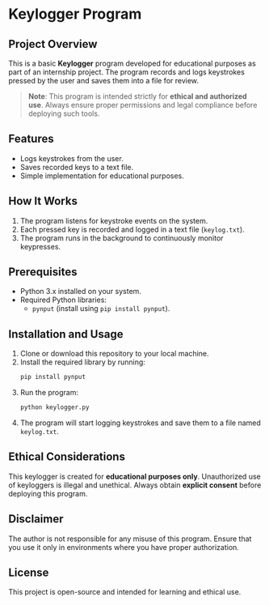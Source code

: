 # Keylogger Program 

## Project Overview
This is a basic **Keylogger** program developed for educational purposes as part of an internship project. The program records and logs keystrokes pressed by the user and saves them into a file for review.

> **Note**: This program is intended strictly for **ethical and authorized use**. Always ensure proper permissions and legal compliance before deploying such tools.


## Features
- Logs keystrokes from the user.
- Saves recorded keys to a text file.
- Simple implementation for educational purposes.


## How It Works
1. The program listens for keystroke events on the system.
2. Each pressed key is recorded and logged in a text file (`keylog.txt`).
3. The program runs in the background to continuously monitor keypresses.


## Prerequisites
- Python 3.x installed on your system.
- Required Python libraries:
  - `pynput` (install using `pip install pynput`).


## Installation and Usage
1. Clone or download this repository to your local machine.
2. Install the required library by running:
   ```bash
   pip install pynput
   ```
3. Run the program:
   ```bash
   python keylogger.py
   ```
4. The program will start logging keystrokes and save them to a file named `keylog.txt`.


## Ethical Considerations
This keylogger is created for **educational purposes only**. Unauthorized use of keyloggers is illegal and unethical. Always obtain **explicit consent** before deploying this program.


## Disclaimer
The author is not responsible for any misuse of this program. Ensure that you use it only in environments where you have proper authorization.


## License
This project is open-source and intended for learning and ethical use.
